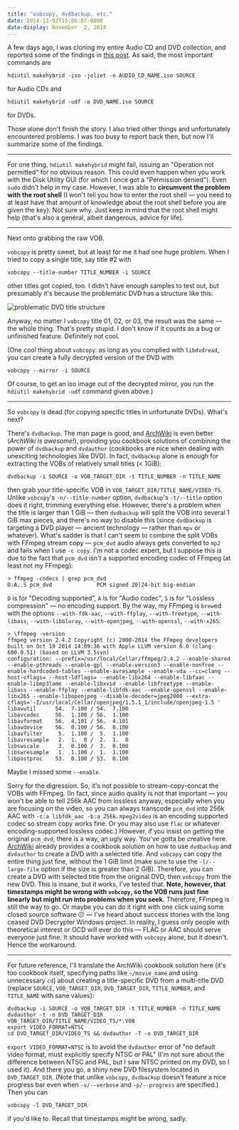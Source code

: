 ```yaml
---
title: "vobcopy, dvdbackup, etc."
date: 2014-11-02T15:06:07-0800
date-display: November  2, 2014
---
```

A few days ago, I was cloning my entire Audio CD and DVD collection, and reported some of the findings in [this post](/blog/2014-10-26-audio-cd-slash-dvd-to-iso-image-on-os-x.html). As said, the most important commands are

    hdiutil makehybrid -iso -joliet -o AUDIO_CD_NAME.iso SOURCE

for Audio CDs and

    hdiutil makehybrid -udf -o DVD_NAME.iso SOURCE

for DVDs.

Those alone don't finish the story. I also tried other things and unfortunately encountered problems. I was too busy to report back then, but now I'll summarize some of the findings.

---

For one thing, `hdiutil makehybrid` might fail, issuing an "Operation not permitted" for no obvious reason. This could even happen when you work with the Disk Utility GUI (for which I once got a "Permission denied"). Even `sudo` didn't help in my case. However, I was able to **circumvent the problem with the root shell** (I won't tell you how to enter the root shell — you need to at least have that amount of knowledge about the root shell before you are given the key). Not sure why. Just keep in mind that the root shell might help (that's also a general, albeit dangerous, advice for life).

---

Next onto grabbing the raw VOB.

`vobcopy` is pretty sweet, but at least for me it had one huge problem. When I tried to copy a single title, say title #2 with

    vobcopy --title-number TITLE_NUMBER -i SOURCE

other titles got copied, too. I didn't have enough samples to test out, but presumably it's because the problematic DVD has a structure like this:

![problematic DVD title structure](http://i.imgur.com/HTgmwQL.png)

Anyway, no matter I `vobcopy` title 01, 02, or 03, the result was the same — the whole thing. That's pretty stupid. I don't know if it counts as a bug or unfinished feature. Definitely not cool.

(One cool thing about `vobcopy`: as long as you complied with `libdvdread`, you can create a fully decrypted version of the DVD with

    vobcopy --mirror -i SOURCE

Of course, to get an iso image out of the decrypted mirror, you run the `hdiutil makehybrid -udf` command given above.)

---

So `vobcopy` is dead (for copying specific titles in unfortunate DVDs). What's next?

There's `dvdbackup`. The man page is good, and [ArchWiki](https://wiki.archlinux.org/index.php/dvdbackup#A_single_title) is even better (*ArchWiki is awesome!*), providing you cookbook solutions of combining the power of `dvdbackup` and `dvdauthor` (cookbooks are nice when dealing with unexciting technologies like DVD). In fact, `dvdbackup` alone is enough for extracting the VOBs of relatively small titles (< 1GiB):

    dvdbackup -i SOURCE -o VOB_TARGET_DIR -t TITLE_NUMBER -n TITLE_NAME

then grab your title-specific VOB in `VOB_TARGET_DIR/TITLE_NAME/VIDEO_TS`. Unlike `vobcopy`'s `-n/--title-number` option, `dvdbackup`'s `-t/--title` option does it right, trimming everything else. However, there's a problem when the title is larger than 1 GiB — then `dvdbackup` will split the VOB into several 1 GiB max pieces, and there's no way to disable this (since `dvdbackup` is targeting a DVD player — ancient technology — rather than `mpv` or whatever). What's sadder is that I can't seem to combine the split VOBs with FFmpeg stream copy — `pcm_dvd` audio always gets converted to `mp2` and fails when I use `-c copy`. I'm not a codec expert, but I suppose this is due to the fact that `pcm_dvd` isn't a supported encoding codec of FFmpeg (at least not my FFmpeg):

    > ffmpeg -codecs | grep pcm_dvd
    D.A..S pcm_dvd              PCM signed 20|24-bit big-endian

`D` is for "Decoding supported", `A` is for "Audio codec", `S` is for "Lossless compression" — no encoding support. By the way, my FFmpeg is `brew`ed with the options `--with-fdk-aac`, `--with-ffplay`, `--with-freetype`, `--with-libass`, `--with-libbluray`, `--with-openjpeg`, `--with-openssl`, `--with-x265`:

    > \ffmpeg -version
    ffmpeg version 2.4.2 Copyright (c) 2000-2014 the FFmpeg developers
    built on Oct 19 2014 14:09:36 with Apple LLVM version 6.0 (clang-600.0.51) (based on LLVM 3.5svn)
    configuration: --prefix=/usr/local/Cellar/ffmpeg/2.4.2 --enable-shared --enable-pthreads --enable-gpl --enable-version3 --enable-nonfree --enable-hardcoded-tables --enable-avresample --enable-vda --cc=clang --host-cflags= --host-ldflags= --enable-libx264 --enable-libfaac --enable-libmp3lame --enable-libxvid --enable-libfreetype --enable-libass --enable-ffplay --enable-libfdk-aac --enable-openssl --enable-libx265 --enable-libopenjpeg --disable-decoder=jpeg2000 --extra-cflags='-I/usr/local/Cellar/openjpeg/1.5.1_1/include/openjpeg-1.5 '
    libavutil      54.  7.100 / 54.  7.100
    libavcodec     56.  1.100 / 56.  1.100
    libavformat    56.  4.101 / 56.  4.101
    libavdevice    56.  0.100 / 56.  0.100
    libavfilter     5.  1.100 /  5.  1.100
    libavresample   2.  1.  0 /  2.  1.  0
    libswscale      3.  0.100 /  3.  0.100
    libswresample   1.  1.100 /  1.  1.100
    libpostproc    53.  0.100 / 53.  0.100

Maybe I missed some `--enable`.

Sorry for the digression. So, it's not possible to stream-copy-concat the VOBs with FFmpeg. (In fact, since audio quality is not that important — you won't be able to tell 256k AAC from lossless anyway, especially when you are focusing on the video, so you can always transcode `pcm_dvd` into 256k AAC with `-c:a libfdk_aac -b:a 256k`. `mpeg2video` is an encoding supported codec so stream copy works fine. Or you may also use `flac` or whatever encoding-supported lossless codec.) However, if you insist on getting the original `pcm_dvd`, there is a way, an ugly way. You've gotta be creative here. [ArchWiki](https://wiki.archlinux.org/index.php/dvdbackup#A_single_title) already provides a cookbook solution on how to use `dvdbackup` and `dvdauthor` to create a DVD with a selected title. And `vobcopy` can copy the entire thing just fine, without the 1 GiB limit (make sure to use the `-l/--large-file` option if the size is greater than 2 GiB). Therefore, you can create a DVD with selected title from the original DVD, then `vobcopy` from the new DVD. This is insane, but it works, I've tested that. **Note, however, that timestamps might be wrong with `vobcopy`, so the VOB runs just fine linearly but might run into problems when you seek.** Therefore, FFmpeg is still the way to go. Or maybe you can do it right with one click using some closed source software ☹ — I've heard about success stories with the long ceased DVD Decrypter Windows project. In reality, I guess only people with theoretical interest or OCD will ever do this — FLAC or AAC should serve everyone just fine. It should have worked with `vobcopy` alone, but it doesn't. Hence the workaround.

---

For future reference, I'll translate the ArchWiki cookbook solution here (it's too cookbook itself, specifying paths like `~/movie_name` and using unnecessary `cd`) about creating a title-specific DVD from a multi-title DVD (replace `SOURCE`, `VOB_TARGET_DIR`, `DVD_TARGET_DIR`, `TITLE_NUMBER`, and `TITLE_NAME` with sane values):

    dvdbackup -i SOURCE -o VOB_TARGET_DIR -t TITLE_NUMBER -n TITLE_NAME
    dvdauthor -t -o DVD_TARGET_DIR VOB_TARGET_DIR/TITLE_NAME/VIDEO_TS/*.VOB
    export VIDEO_FORMAT=NTSC
    cd DVD_TARGET_DIR/VIDEO_TS && dvdauthor -T -o DVD_TARGET_DIR

`export VIDEO_FORMAT=NTSC` is to avoid the `dvdauthor` error of "no default video format, must explicitly specify NTSC or PAL" (I'm not sure about the difference between NTSC and PAL, but I saw NTSC printed on my DVD, so I used it). And there you go, a shiny new DVD filesystem located in `DVD_TARGET_DIR`. (Note that unlike `vobcopy`, `dvdbackup` doesn't feature a nice progress bar even when `-v/--verbose` and `-p/--progress` are specified.) Then you can

    vobcopy -l DVD_TARGET_DIR

if you'd like to. Recall that timestamps might be wrong, sadly.
